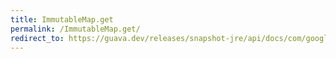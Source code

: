 ```yaml
---
title: ImmutableMap.get
permalink: /ImmutableMap.get/
redirect_to: https://guava.dev/releases/snapshot-jre/api/docs/com/google/common/collect/ImmutableMap.html#get-java.lang.Object-
---
```

